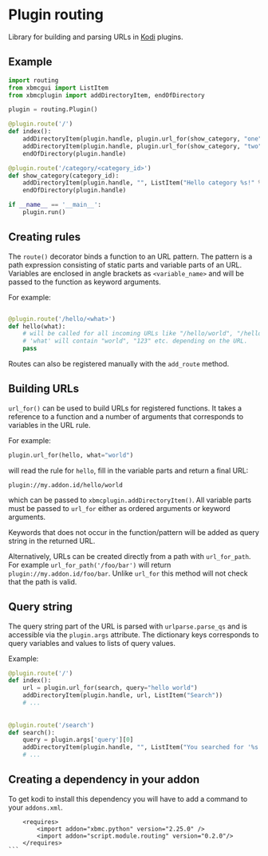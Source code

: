 # Plugin routing


Library for building and parsing URLs in [Kodi](http://kodi.tv) plugins.


## Example

```python
import routing
from xbmcgui import ListItem
from xbmcplugin import addDirectoryItem, endOfDirectory

plugin = routing.Plugin()

@plugin.route('/')
def index():
    addDirectoryItem(plugin.handle, plugin.url_for(show_category, "one"), ListItem("Category One"), True)
    addDirectoryItem(plugin.handle, plugin.url_for(show_category, "two"), ListItem("Category Two"), True)
    endOfDirectory(plugin.handle)

@plugin.route('/category/<category_id>')
def show_category(category_id):
    addDirectoryItem(plugin.handle, "", ListItem("Hello category %s!" % category_id))
    endOfDirectory(plugin.handle)

if __name__ == '__main__':
    plugin.run()
```


## Creating rules

The `route()` decorator binds a function to an URL pattern. The pattern is a
path expression consisting of static parts and variable parts of an URL.
Variables are enclosed in angle brackets as `<variable_name>` and will be passed
to the function as keyword arguments.

For example:

```python

@plugin.route('/hello/<what>')
def hello(what):
    # will be called for all incoming URLs like "/hello/world", "/hello/123" etc.
    # 'what' will contain "world", "123" etc. depending on the URL.
    pass
```

Routes can also be registered manually with the `add_route` method. 


## Building URLs

`url_for()` can be used to build URLs for registered functions. It takes a
reference to a function and a number of arguments that corresponds to variables
in the URL rule.

For example:

```python
plugin.url_for(hello, what="world")
```

will read the rule for `hello`, fill in the variable parts and return a final URL:

```
plugin://my.addon.id/hello/world
```

which can be passed to `xbmcplugin.addDirectoryItem()`. All variable parts must
be passed to `url_for` either as ordered arguments or keyword arguments.

Keywords that does not occur in the function/pattern will be added as query string in the returned URL.

Alternatively, URLs can be created directly from a path with `url_for_path`. For
example `url_for_path('/foo/bar')` will return `plugin://my.addon.id/foo/bar`.
Unlike `url_for` this method will not check that the path is valid.


## Query string

The query string part of the URL is parsed with `urlparse.parse_qs` and is
accessible via the `plugin.args` attribute. The dictionary keys corresponds to
query variables and values to lists of query values.

Example:

```python
@plugin.route('/')
def index():
    url = plugin.url_for(search, query="hello world")
    addDirectoryItem(plugin.handle, url, ListItem("Search"))
    # ...
    
 
@plugin.route('/search')
def search():
    query = plugin.args['query'][0]
    addDirectoryItem(plugin.handle, "", ListItem("You searched for '%s'" % query))
    # ...
```


## Creating a dependency in your addon

To get kodi to install this dependency you will have to add a command to your `addons.xml`.
````
    <requires>
        <import addon="xbmc.python" version="2.25.0" />
        <import addon="script.module.routing" version="0.2.0"/>
    </requires>
```
